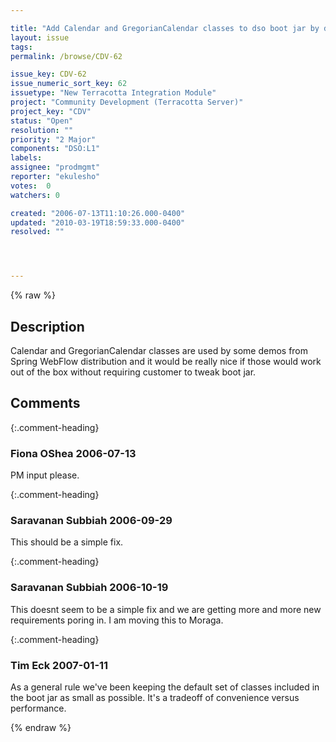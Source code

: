 ```yaml
---

title: "Add Calendar and GregorianCalendar classes to dso boot jar by default"
layout: issue
tags: 
permalink: /browse/CDV-62

issue_key: CDV-62
issue_numeric_sort_key: 62
issuetype: "New Terracotta Integration Module"
project: "Community Development (Terracotta Server)"
project_key: "CDV"
status: "Open"
resolution: ""
priority: "2 Major"
components: "DSO:L1"
labels: 
assignee: "prodmgmt"
reporter: "ekulesho"
votes:  0
watchers: 0

created: "2006-07-13T11:10:26.000-0400"
updated: "2010-03-19T18:59:33.000-0400"
resolved: ""




---
```


{% raw %}

## Description

<div markdown="1" class="description">

Calendar and GregorianCalendar classes are used by some demos from Spring WebFlow distribution and it would be really nice if those would work out of the box without requiring customer to tweak boot jar.

</div>

## Comments


{:.comment-heading}
### **Fiona OShea** <span class="date">2006-07-13</span>

<div markdown="1" class="comment">

PM input please.

</div>


{:.comment-heading}
### **Saravanan Subbiah** <span class="date">2006-09-29</span>

<div markdown="1" class="comment">

This should be a simple fix.

</div>


{:.comment-heading}
### **Saravanan Subbiah** <span class="date">2006-10-19</span>

<div markdown="1" class="comment">

This doesnt seem to be a simple fix and we are getting more and more new requirements poring in. I am moving this to Moraga.

</div>


{:.comment-heading}
### **Tim Eck** <span class="date">2007-01-11</span>

<div markdown="1" class="comment">

As a general rule we've been keeping the default set of classes included in the boot jar as small as possible. It's a tradeoff of convenience versus performance. 

</div>



{% endraw %}
